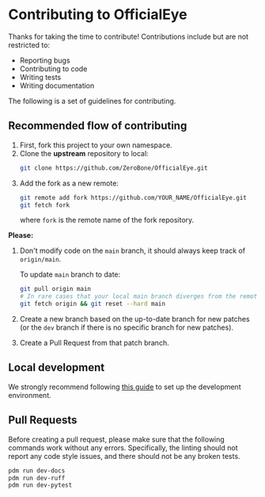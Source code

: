 # Contributing to OfficialEye

Thanks for taking the time to contribute! Contributions include but are not restricted to:

* Reporting bugs
* Contributing to code
* Writing tests
* Writing documentation

The following is a set of guidelines for contributing.

## Recommended flow of contributing

1. First, fork this project to your own namespace.
2. Clone the **upstream** repository to local:
   ```bash
   git clone https://github.com/ZeroBone/OfficialEye.git
   ```
3. Add the fork as a new remote:
   ```bash
   git remote add fork https://github.com/YOUR_NAME/OfficialEye.git
   git fetch fork
   ```
   where `fork` is the remote name of the fork repository.

**Please:**

1. Don't modify code on the `main` branch, it should always keep track of `origin/main`.

   To update `main` branch to date:

   ```bash
   git pull origin main
   # In rare cases that your local main branch diverges from the remote main:
   git fetch origin && git reset --hard main
   ```

2. Create a new branch based on the up-to-date branch for new patches (or the `dev` branch if there is no specific branch for new patches).
3. Create a Pull Request from that patch branch.

## Local development

We strongly recommend following [this guide](https://officialeye.zerobone.net/usage/getting-started/#installation-for-development) to set up the development environment.

## Pull Requests

Before creating a pull request, please make sure that the following commands work without any errors. Specifically, the linting should not report any code style issues, and there should not be any broken tests.

```bash
pdm run dev-docs
pdm run dev-ruff
pdm run dev-pytest
```